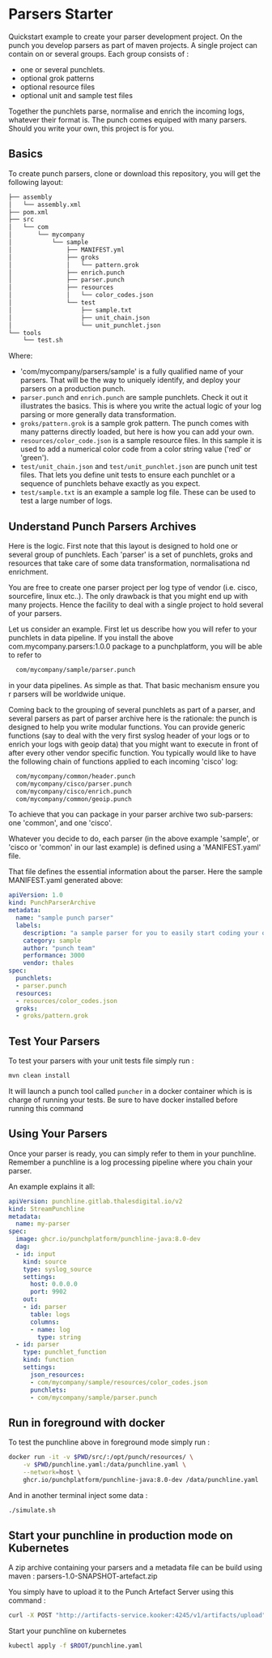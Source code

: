 # Parsers Starter

Quickstart example to create your parser development project.
On the punch you develop parsers as part of maven projects. A single project can contain
on or several groups. Each group consists of :

* one or several punchlets. 
* optional grok patterns
* optional resource files
* optional unit and sample test files

Together the punchlets parse, normalise and enrich the incoming logs, whatever their format is. 
The punch comes equiped with many parsers. Should you write your own, this project is for you. 

## Basics

To create punch parsers, clone or download this repository, you will get the following layout: 

```sh
├── assembly
│   └── assembly.xml
├── pom.xml
├── src
│   └── com
│       └── mycompany
│           └── sample
│               ├── MANIFEST.yml
│               ├── groks
│               │   └── pattern.grok
│               ├── enrich.punch
│               ├── parser.punch
│               ├── resources
│               │   └── color_codes.json
│               └── test
│                   ├── sample.txt
│                   ├── unit_chain.json
│                   └── unit_punchlet.json
└── tools
    └── test.sh
```

Where:

* 'com/mycompany/parsers/sample' is a fully qualified name of your parsers. That will be the way to uniquely identify, and deploy your parsers on a production punch.
* `parser.punch` and `enrich.punch` are sample punchlets. Check it out it illustrates the basics. This is where you write the actual logic of your log parsing or more generally data transformation.
* `groks/pattern.grok` is a sample grok pattern. The punch comes with many patterns directly loaded, but here is how you can add your own.
* `resources/color_code.json` is a sample resource files. In this sample it is used to add a numerical color code from a color string value ('red' or 'green').
* `test/unit_chain.json` and `test/unit_punchlet.json` are punch unit test files. That lets you define unit tests to ensure each punchlet or a sequence of punchlets behave exactly as you expect.
* `test/sample.txt` is an example a sample log file. These can be used to test
a large number of logs. 


## Understand Punch Parsers Archives

Here is the logic. First note that this layout is designed to hold one or several group of punchlets.
Each 'parser' is a set of punchlets, groks and resources that take care of some
data transformation, normalisationa nd enrichment. 

You are free to create one parser project per log type of vendor (i.e. cisco, sourcefire,
linux etc..). The only drawback is that you might end up with many projects. 
Hence the facility to deal with a single project to hold several of your parsers. 

Let us consider an example. First let us describe how you will refer to your punchlets in data pipeline. 
If you install the above com.mycompany.parsers:1.0.0 package to a punchplatform, you will be able to refer to

```sh
  com/mycompany/sample/parser.punch
```

in your data pipelines. As simple as that. That basic mechanism ensure you r parsers will be worldwide unique.

Coming back to the grouping of several punchlets as part of a parser, and several parsers as part of 
parser archive here is the rationale: the punch is designed to help you write modular functions. You can provide
generic functions (say to deal with the very first syslog header of your logs or to enrich your logs with geoip data)
that you might want to execute in front of after every other vendor specific function. You typically would like
to have the following chain of functions applied to each incoming 'cisco' log:

```sh
  com/mycompany/common/header.punch
  com/mycompany/cisco/parser.punch
  com/mycompany/cisco/enrich.punch
  com/mycompany/common/geoip.punch
```

To achieve that you can package in your parser archive two sub-parsers: one 'common', and one 'cisco'.

Whatever you decide to do, each parser (in the above example 'sample', or 'cisco or 'common' in our last example)
is defined using a 'MANIFEST.yaml' file. 

That file defines the essential information about the parser. Here the sample MANIFEST.yaml generated above:

```yaml
apiVersion: 1.0
kind: PunchParserArchive
metadata:
  name: "sample punch parser"
  labels:
    description: "a sample parser for you to easily start coding your own"
    category: sample
    author: "punch team"
    performance: 3000
    vendor: thales
spec:
  punchlets:
  - parser.punch
  resources:
  - resources/color_codes.json
  groks:
  - groks/pattern.grok
```

## Test Your Parsers

To test your parsers with your unit tests file simply run : 

```sh
mvn clean install
```

It will launch a punch tool called `puncher` in a docker container which is is charge of running your tests. 
Be sure to have docker installed before running this command


## Using Your Parsers

Once your parser is ready, you can simply refer to them in your punchline. 
Remember a punchline is a log processing pipeline where you chain your parser. 

An example explains it all: 

```yaml
apiVersion: punchline.gitlab.thalesdigital.io/v2
kind: StreamPunchline
metadata:
  name: my-parser
spec:  
  image: ghcr.io/punchplatform/punchline-java:8.0-dev
  dag:
  - id: input
    kind: source
    type: syslog_source
    settings:
      host: 0.0.0.0
      port: 9902
    out: 
    - id: parser
      table: logs
      columns:
      - name: log
        type: string
  - id: parser
    type: punchlet_function
    kind: function
    settings:
      json_resources:
      - com/mycompany/sample/resources/color_codes.json
      punchlets:
      - com/mycompany/sample/parser.punch
```

## Run in foreground with docker

To test the punchline above in foreground mode simply run : 

```sh
docker run -it -v $PWD/src/:/opt/punch/resources/ \
    -v $PWD/punchline.yaml:/data/punchline.yaml \
    --network=host \
    ghcr.io/punchplatform/punchline-java:8.0-dev /data/punchline.yaml
```

And in another terminal inject some data : 

```sh
./simulate.sh
```

## Start your punchline in production mode on Kubernetes

A zip archive containing your parsers and a metadata file can be build using maven : parsers-1.0-SNAPSHOT-artefact.zip

You simply have to upload it to the Punch Artefact Server using this command :

```sh
curl -X POST "http://artifacts-service.kooker:4245/v1/artifacts/upload" -F artifact=@target/parsers-1.0-SNAPSHOT-artefact.zip -F override=true
```
Start your punchline on kubernetes 

```sh
kubectl apply -f $ROOT/punchline.yaml
```
